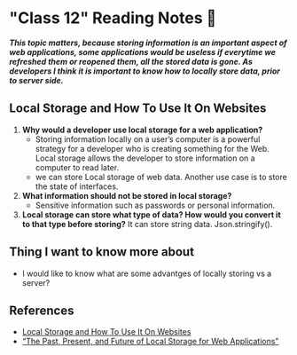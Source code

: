 # "Class 12" Reading Notes 📖

***This topic matters, because storing information is an important aspect of web applications, some applications would be useless if everytime we refreshed them or reopened them, all the stored data is gone. As developers I think it is important to know how to locally store data, prior to server side.***

## Local Storage and How To Use It On Websites

1. **Why would a developer use local storage for a web application?**
   - Storing information locally on a user’s computer is a powerful strategy for a developer who is creating something for the Web. Local storage allows the developer to store information on a computer to read later.
   - we can store Local storage of web data. Another use case is to store the state of interfaces.
2. **What information should not be stored in local storage?**
   - Sensitive information such as passwords or personal information.
3. **Local storage can store what type of data? How would you convert it to that type before storing?**
It can store string data. Json.stringify().

## Thing I want to know more about

- I would like to know what are some advantges of locally storing vs a server?

## References

- [Local Storage and How To Use It On Websites](https://www.smashingmagazine.com/2010/10/local-storage-and-how-to-use-it/)
- [“The Past, Present, and Future of Local Storage for Web Applications”](http://diveinto.html5doctor.com/storage.html)
